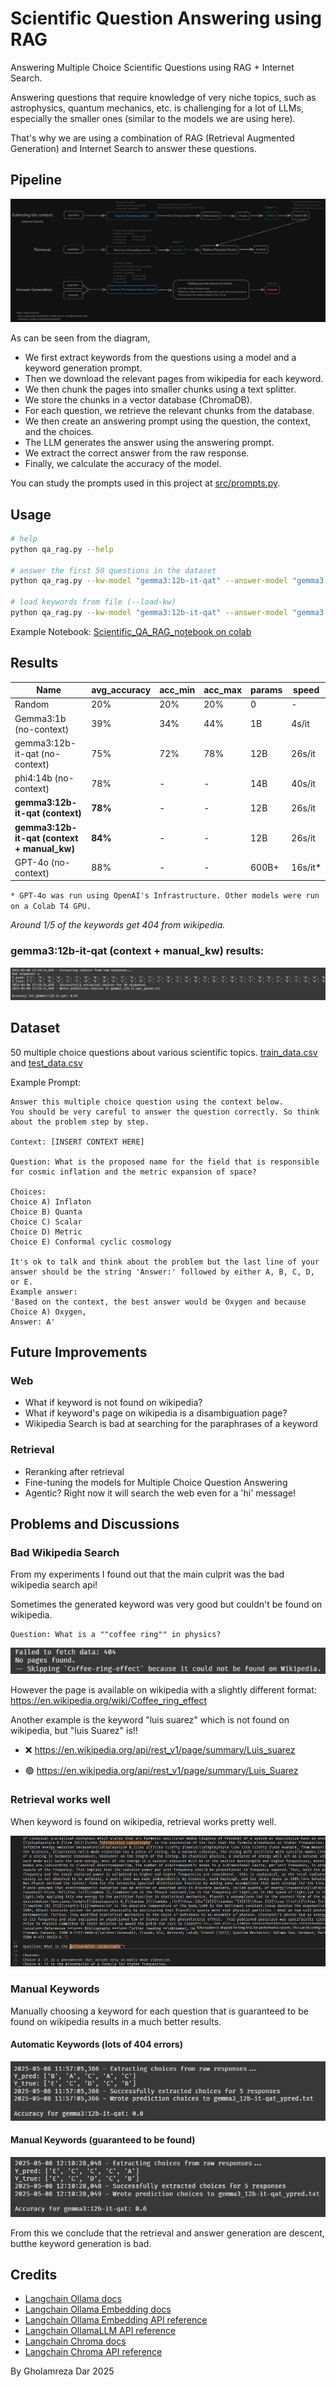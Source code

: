# Scientific Question Answering using RAG

Answering Multiple Choice Scientific Questions using RAG + Internet Search.

Answering questions that require knowledge of very niche topics, such as astrophysics, quantum mechanics, etc. is challenging for a lot of LLMs, especially the smaller ones (similar to the models we are using here).

That's why we are using a combination of RAG (Retrieval Augmented Generation) and Internet Search to answer these questions.

## Pipeline

![diagram](demos/qa_rag_diagram.png)

As can be seen from the diagram,

- We first extract keywords from the questions using a model and a keyword generation prompt.
- Then we download the relevant pages from wikipedia for each keyword.
- We then chunk the pages into smaller chunks using a text splitter.
- We store the chunks in a vector database (ChromaDB).
- For each question, we retrieve the relevant chunks from the database.
- We then create an answering prompt using the question, the context, and the choices.
- The LLM generates the answer using the answering prompt.
- We extract the correct answer from the raw response.
- Finally, we calculate the accuracy of the model.

You can study the prompts used in this project at [src/prompts.py](src/prompts.py).

## Usage

```bash
# help
python qa_rag.py --help

# answer the first 50 questions in the dataset
python qa_rag.py --kw-model "gemma3:12b-it-qat" --answer-model "gemma3:12b-it-qat" --dataset ./data/train_data.csv --num-samples 50

# load keywords from file (--load-kw)
python qa_rag.py --kw-model "gemma3:12b-it-qat" --answer-model "gemma3:12b-it-qat" --dataset ./data/train_data.csv --num-samples 50 --chunk-size 10000 --load-kw
```

Example Notebook: [Scientific_QA_RAG_notebook on colab](https://colab.research.google.com/drive/1Cgo6eVz61alc63PmRgc2WQzVkQ0jO9s_?usp=sharing)

## Results

| Name                                        | avg_accuracy | acc_min | acc_max | params | speed   |
| ------------------------------------------- | ------------ | ------- | ------- | ------ | ------- |
| Random                                      | 20%          | 20%     | 20%     | 0      | -       |
| Gemma3:1b (no-context)                      | 39%          | 34%     | 44%     | 1B     | 4s/it   |
| gemma3:12b-it-qat (no-context)              | 75%          | 72%     | 78%     | 12B    | 26s/it  |
| phi4:14b (no-context)                       | 78%          | -       | -       | 14B    | 40s/it  |
| **gemma3:12b-it-qat (context)**             | **78%**      | -       | -       | 12B    | 26s/it  |
| **gemma3:12b-it-qat (context + manual_kw)** | **84%**      | -       | -       | 12B    | 26s/it  |
| GPT-4o (no-context)                         | 88%          | -       | -       | 600B+  | 16s/it* |

`* GPT-4o was run using OpenAI's Infrastructure. Other models were run on a Colab T4 GPU.`

*Around 1/5 of the keywords get 404 from wikipedia.*

### gemma3:12b-it-qat (context + manual_kw) results:

![84 demo](demos/manual_keywords_result_84.png)

## Dataset

50 multiple choice questions about various scientific topics. [train_data.csv](data/train_data.csv) and [test_data.csv](data/test_data.csv)

Example Prompt:

```text
Answer this multiple choice question using the context below.
You should be very careful to answer the question correctly. So think about the problem step by step.

Context: [INSERT CONTEXT HERE]

Question: What is the proposed name for the field that is responsible for cosmic inflation and the metric expansion of space?

Choices:
Choice A) Inflaton
Choice B) Quanta
Choice C) Scalar
Choice D) Metric
Choice E) Conformal cyclic cosmology

It's ok to talk and think about the problem but the last line of your answer should be the string 'Answer:' followed by either A, B, C, D, or E.
Example answer:
'Based on the context, the best answer would be Oxygen and because Choice A) Oxygen,
Answer: A'
```

## Future Improvements

### Web

- What if keyword is not found on wikipedia?
- What if keyword's page on wikipedia is a disambiguation page?
- Wikipedia Search is bad at searching for the paraphrases of a keyword

### Retrieval

- Reranking after retrieval
- Fine-tuning the models for Multiple Choice Question Answering
- Agentic? Right now it will search the web even for a 'hi' message!

## Problems and Discussions  

### Bad Wikipedia Search

From my experiments I found out that the main culprit was the bad wikipedia search api!

Sometimes the generated keyword was very good but couldn't be found on wikipedia.

```text
Question: What is a ""coffee ring"" in physics?
```

![wikipedia not found](demos/coffee_ring_effect_not_found.jpg)

However the page is available on wikipedia with a slightly different format: https://en.wikipedia.org/wiki/Coffee_ring_effect

Another example is the keyword "luis suarez" which is not found on wikipedia, but "luis Suarez" is!!

- ❌ https://en.wikipedia.org/api/rest_v1/page/summary/Luis_suarez

- 🟢 https://en.wikipedia.org/api/rest_v1/page/summary/Luis_Suarez

### Retrieval works well

When keyword is found on wikipedia, retrieval works pretty well.

![retrieval works](demos/retrieval_works.jpg)

### Manual Keywords

Manually choosing a keyword for each question that is guaranteed to be found on wikipedia results in a much better results.

#### Automatic Keywords (lots of 404 errors)

![automatic bad keywords](demos/bad_automatic_keywords_result.png)

#### Manual Keywords (guaranteed to be found)

![manual good keywords](demos/manual_keywords_result.png)

From this we conclude that the retrieval and answer generation are descent, butthe keyword generation is bad.

## Credits

- [Langchain Ollama docs](https://python.langchain.com/docs/integrations/providers/ollama/)
- [Langchain Ollama Embedding docs](https://python.langchain.com/docs/integrations/text_embedding/ollama/)
- [Langchain Ollama Embedding API reference](https://python.langchain.com/api_reference/ollama/embeddings/langchain_ollama.embeddings.OllamaEmbeddings.html#langchain_ollama.embeddings.OllamaEmbeddings)
- [Langchain OllamaLLM API reference](https://python.langchain.com/api_reference/ollama/llms/langchain_ollama.llms.OllamaLLM.html#langchain_ollama.llms.OllamaLLM)
- [Langchain Chroma docs](https://python.langchain.com/docs/integrations/vectorstores/chroma/)
- [Langchain Chroma API reference](https://python.langchain.com/api_reference/chroma/vectorstores/langchain_chroma.vectorstores.Chroma.html)

By Gholamreza Dar 2025
